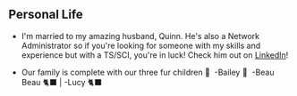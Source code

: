 ## Personal Life
- I'm married to my amazing husband, Quinn. He's also a Network Administrator so if you're looking for someone with my skills and experience but with a TS/SCI, you're in luck! Check him out on [LinkedIn](https://LinkedIn.com/in/quinton-geedey-775a7b237/)!

- Our family is complete with our three fur children 💞
 -Bailey 🐶
 -Beau Beau 🐈‍⬛
| -Lucy 🐈‍⬛
